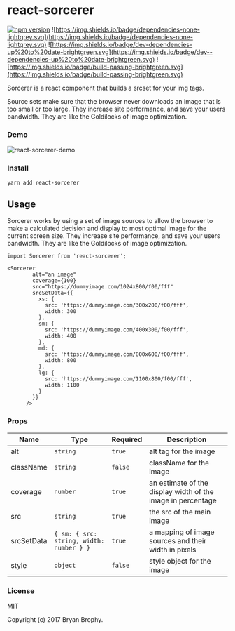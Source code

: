 # react-sorcerer

[![npm version](https://badge.fury.io/js/react-sorcerer.svg)](https://badge.fury.io/js/react-sorcerer)
![https://img.shields.io/badge/dependencies-none-lightgrey.svg](https://img.shields.io/badge/dependencies-none-lightgrey.svg)
![https://img.shields.io/badge/dev-dependencies-up%20to%20date-brightgreen.svg](https://img.shields.io/badge/dev--dependencies-up%20to%20date-brightgreen.svg)
![https://img.shields.io/badge/build-passing-brightgreen.svg](https://img.shields.io/badge/build-passing-brightgreen.svg)

Sorcerer is a react component that builds a srcset for your img tags.

Source sets make sure that the browser never downloads an image that is too small or too large. They increase site performance, and save your users bandwidth. They are like the Goldilocks of image optimization.

### Demo

![react-sorcerer-demo](https://media.giphy.com/media/KZhpdMB5iISB5MhgB9/giphy.gif)

### Install

```
yarn add react-sorcerer
```


## Usage

Sorcerer works by using a set of image sources to allow the browser to make a calculated decision and display to most optimal image for the current screen size. 
They increase site performance, and save your users bandwidth. They are like the Goldilocks of image optimization.

```
import Sorcerer from 'react-sorcerer';

<Sorcerer
        alt="an image"
        coverage={100}
        src="https://dummyimage.com/1024x800/f00/fff"
        srcSetData={{
          xs: {
            src: 'https://dummyimage.com/300x200/f00/fff',
            width: 300
          },
          sm: {
            src: 'https://dummyimage.com/400x300/f00/fff',
            width: 400
          },
          md: {
            src: 'https://dummyimage.com/800x600/f00/fff',
            width: 800
          },
          lg: {
            src: 'https://dummyimage.com/1100x800/f00/fff',
            width: 1100
          }
        }}
      />
```

### Props

| Name        | Type                                    | Required | Description                                                 |
| ----------- | ----------------------------------------| -------- | ------------------------------------------------------------|
| alt         | `string`                                | `true`   | alt tag for the image                                       |
| className   | `string`                                | `false`  | className for the image                                     |
| coverage    | `number`                                | `true`   | an estimate of the display width of the image in percentage |
| src         | `string`                                | `true`   | the src of the main image                                   |
| srcSetData  | `{ sm: { src: string, width: number } }`| `true`   | a mapping of image sources and their width in pixels        |
| style       | `object`                                | `false`  | style object for the image                                  |



### License

MIT

Copyright (c) 2017 Bryan Brophy.
